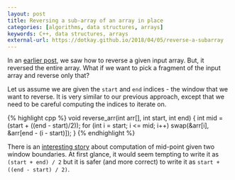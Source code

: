 ```yaml
---
layout: post
title: Reversing a sub-array of an array in place
categories: [algorithms, data structures, arrays]
keywords: C++, data structures, arrays
external-url: https://dotkay.github.io/2018/04/05/reverse-a-subarray
---
```


In an [earlier post](https://dotkay.github.io/2018/04/02/reverse-an-array/), we saw how to reverse a given input array. But, it reversed the entire array. What if we want to pick a fragment of the input array and reverse only that?

Let us assume we are given the `start` and `end` indices - the window that we want to reverse. It is very similar to our previous approach, except that we need to be careful computing the indices to iterate on. 

{% highlight cpp %}
void reverse_arr(int arr[], int start, int end)
{
  int mid = (start + ((end - start)/2));
  for (int i = start; i <= mid; i++)
    swap(&arr[i], &arr[end - (i - start)]);
}
{% endhighlight %}

There is an [interesting story](https://thebittheories.com/the-curious-case-of-binary-search-the-famous-bug-that-remained-undetected-for-20-years-973e89fc212) about computation of mid-point given two window boundaries. At first glance, it would seem tempting to write it as `(start + end) / 2` but it is safer (and more correct) to write it as `start + ((end - start) / 2)`. 

